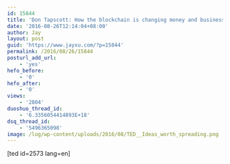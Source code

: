 ```yaml
---
id: 15844
title: 'Don Tapscott: How the blockchain is changing money and business [TED]'
date: '2016-08-26T12:14:04+08:00'
author: Jay
layout: post
guid: 'https://www.jayxu.com/?p=15844'
permalink: /2016/08/26/15844
posturl_add_url:
    - 'yes'
hefo_before:
    - '0'
hefo_after:
    - '0'
views:
    - '2804'
duoshuo_thread_id:
    - '6.3356054414893E+18'
dsq_thread_id:
    - '5496365098'
image: /log/wp-content/uploads/2016/08/TED__Ideas_worth_spreading.png
---
```


[ted id=2573 lang=en]